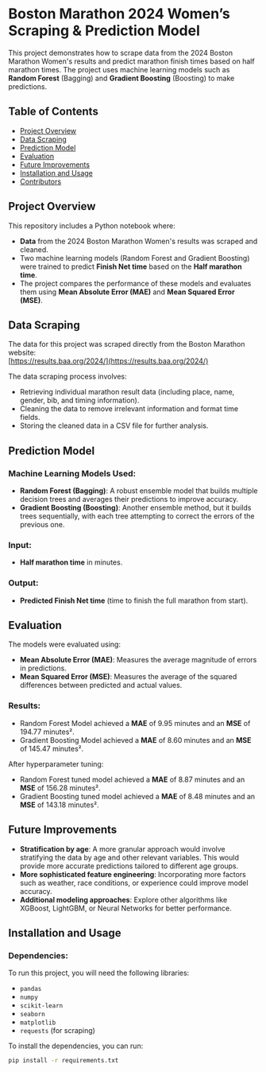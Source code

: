 # Boston Marathon 2024 Women’s Scraping & Prediction Model

This project demonstrates how to scrape data from the 2024 Boston Marathon Women's results and predict marathon finish times based on half marathon times. The project uses machine learning models such as **Random Forest** (Bagging) and **Gradient Boosting** (Boosting) to make predictions.

## Table of Contents

- [Project Overview](#project-overview)
- [Data Scraping](#data-scraping)
- [Prediction Model](#prediction-model)
- [Evaluation](#evaluation)
- [Future Improvements](#future-improvements)
- [Installation and Usage](#installation-and-usage)
- [Contributors](#contributors)

## Project Overview

This repository includes a Python notebook where:
- **Data** from the 2024 Boston Marathon Women's results was scraped and cleaned.
- Two machine learning models (Random Forest and Gradient Boosting) were trained to predict **Finish Net time** based on the **Half marathon time**.
- The project compares the performance of these models and evaluates them using **Mean Absolute Error (MAE)** and **Mean Squared Error (MSE)**.

## Data Scraping

The data for this project was scraped directly from the Boston Marathon website:  
[https://results.baa.org/2024/](https://results.baa.org/2024/)

The data scraping process involves:
- Retrieving individual marathon result data (including place, name, gender, bib, and timing information).
- Cleaning the data to remove irrelevant information and format time fields.
- Storing the cleaned data in a CSV file for further analysis.

## Prediction Model

### Machine Learning Models Used:
- **Random Forest (Bagging)**: A robust ensemble model that builds multiple decision trees and averages their predictions to improve accuracy.
- **Gradient Boosting (Boosting)**: Another ensemble method, but it builds trees sequentially, with each tree attempting to correct the errors of the previous one.

### Input:
- **Half marathon time** in minutes.

### Output:
- **Predicted Finish Net time** (time to finish the full marathon from start).

## Evaluation

The models were evaluated using:
- **Mean Absolute Error (MAE)**: Measures the average magnitude of errors in predictions.
- **Mean Squared Error (MSE)**: Measures the average of the squared differences between predicted and actual values.

### Results:
- Random Forest Model achieved a **MAE** of 9.95 minutes and an **MSE** of 194.77 minutes².
- Gradient Boosting Model achieved a **MAE** of 8.60 minutes and an **MSE** of 145.47 minutes².

After hyperparameter tuning:
- Random Forest tuned model achieved a **MAE** of 8.87 minutes and an **MSE** of 156.28 minutes².
- Gradient Boosting tuned model achieved a **MAE** of 8.48 minutes and an **MSE** of 143.18 minutes².

## Future Improvements

- **Stratification by age**: A more granular approach would involve stratifying the data by age and other relevant variables. This would provide more accurate predictions tailored to different age groups.
- **More sophisticated feature engineering**: Incorporating more factors such as weather, race conditions, or experience could improve model accuracy.
- **Additional modeling approaches**: Explore other algorithms like XGBoost, LightGBM, or Neural Networks for better performance.

## Installation and Usage

### Dependencies:
To run this project, you will need the following libraries:

- `pandas`
- `numpy`
- `scikit-learn`
- `seaborn`
- `matplotlib`
- `requests` (for scraping)

To install the dependencies, you can run:

```bash
pip install -r requirements.txt
